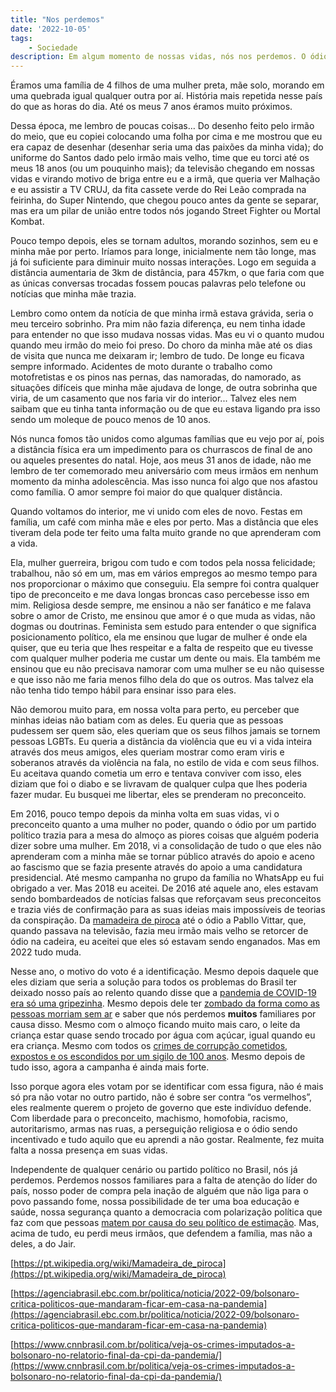 ```yaml
---
title: "Nos perdemos"
date: '2022-10-05'
tags:
    - Sociedade
description: Em algum momento de nossas vidas, nós nos perdemos. O ódio, o preconceito, o radicalismo e o extremismo ganharam e nós perdemos nossas famílias, amigos e relações em comunidade.
---
```


Éramos uma família de 4 filhos de uma mulher preta, mãe solo, morando em uma quebrada igual qualquer outra por aí. História mais repetida nesse país do que as horas do dia. Até os meus 7 anos éramos muito próximos. 

Dessa época, me lembro de poucas coisas… Do desenho feito pelo irmão do meio, que eu copiei colocando uma folha por cima e me mostrou que eu era capaz de desenhar (desenhar seria uma das paixões da minha vida); do uniforme do Santos dado pelo irmão mais velho, time que eu torci até os meus 18 anos (ou um pouquinho mais); da televisão chegando em nossas vidas e virando motivo de briga entre eu e a irmã, que queria ver Malhação e eu assistir a TV CRUJ, da fita cassete verde do Rei Leão comprada na feirinha, do Super Nintendo, que chegou pouco antes da gente se separar, mas era um pilar de união entre todos nós jogando Street Fighter ou Mortal Kombat.

Pouco tempo depois, eles se tornam adultos, morando sozinhos, sem eu e minha mãe por perto. Iríamos para longe, inicialmente nem tão longe, mas já foi suficiente para diminuir muito nossas interações. Logo em seguida a distância aumentaria de 3km de distância, para 457km, o que faria com que as únicas conversas trocadas fossem poucas palavras pelo telefone ou notícias que minha mãe trazia.

Lembro como ontem da notícia de que minha irmã estava grávida, seria o meu terceiro sobrinho. Pra mim não fazia diferença, eu nem tinha idade para entender no que isso mudava nossas vidas. Mas eu vi o quanto mudou quando meu irmão do meio foi preso. Do choro da minha mãe até os dias de visita que nunca me deixaram ir; lembro de tudo. De longe eu ficava sempre informado. Acidentes de moto durante o trabalho como motofretistas e os pinos nas pernas, das namoradas, do namorado, as situações difíceis que minha mãe ajudava de longe, de outra sobrinha que viria, de um casamento que nos faria vir do interior... Talvez eles nem saibam que eu tinha tanta informação ou de que eu estava ligando pra isso sendo um moleque de pouco menos de 10 anos.

Nós nunca fomos tão unidos como algumas famílias que eu vejo por aí, pois a distância física era um impedimento para os churrascos de final de ano ou aqueles presentes do natal. Hoje, aos meus 31 anos de idade, não me lembro de ter comemorado meu aniversário com meus irmãos em nenhum momento da minha adolescência. Mas isso nunca foi algo que nos afastou como família. O amor sempre foi maior do que qualquer distância.

Quando voltamos do interior, me vi unido com eles de novo. Festas em família, um café com minha mãe e eles por perto. Mas a distância que eles tiveram dela pode ter feito uma falta muito grande no que aprenderam com a vida. 

Ela, mulher guerreira, brigou com tudo e com todos pela nossa felicidade; trabalhou, não só em um, mas em vários empregos ao mesmo tempo para nos proporcionar o máximo que conseguiu. Ela sempre foi contra qualquer tipo de preconceito e me dava longas broncas caso percebesse isso em mim. Religiosa desde sempre, me ensinou a não ser fanático e me falava sobre o amor de Cristo, me ensinou que amor é o que muda as vidas, não dogmas ou doutrinas. Feminista sem estudo para entender o que significa posicionamento político, ela me ensinou que lugar de mulher é onde ela quiser, que eu teria que lhes respeitar e a falta de respeito que eu tivesse com qualquer mulher poderia me custar um dente ou mais. Ela também me ensinou que eu não precisava namorar com uma mulher se eu não quisesse e que isso não me faria menos filho dela do que os outros. Mas talvez ela não tenha tido tempo hábil para ensinar isso para eles.

Não demorou muito para, em nossa volta para perto, eu perceber que minhas ideias não batiam com as deles. Eu queria que as pessoas pudessem ser quem são, eles queriam que os seus filhos jamais se tornem pessoas LGBTs. Eu queria a distância da violência que eu vi a vida inteira através dos meus amigos, eles queriam mostrar como eram viris e soberanos através da violência na fala, no estilo de vida e com seus filhos. Eu aceitava quando cometia um erro e tentava conviver com isso, eles diziam que foi o diabo e se livravam de qualquer culpa que lhes poderia fazer mudar. Eu busquei me libertar, eles se prenderam no preconceito.

Em 2016, pouco tempo depois da minha volta em suas vidas, vi o preconceito quanto a uma mulher no poder, quando o ódio por um partido político trazia para a mesa do almoço as piores coisas que alguém poderia dizer sobre uma mulher. Em 2018, vi a consolidação de tudo o que eles não aprenderam com a minha mãe se tornar público através do apoio e aceno ao fascismo que se fazia presente através do apoio a uma candidatura presidencial. Até mesmo campanha no grupo da família no WhatsApp eu fui obrigado a ver. Mas 2018 eu aceitei. De 2016 até aquele ano, eles estavam sendo bombardeados de notícias falsas que reforçavam seus preconceitos e trazia viés de confirmação para as suas ideias mais impossíveis de teorias da conspiração. Da [mamadeira de piroca](https://tab.uol.com.br/noticias/redacao/2022/09/24/2022-nao-teve-mamadeira-de-piroca-a-disputa-dos-presidenciaveis-na-web.htm) até o ódio a Pabllo Vittar, que, quando passava na televisão, fazia meu irmão mais velho se retorcer de ódio na cadeira, eu aceitei que eles só estavam sendo enganados. Mas em 2022 tudo muda.

Nesse ano, o motivo do voto é a identificação. Mesmo depois daquele que eles diziam que seria a solução para todos os problemas do Brasil ter deixado nosso país ao relento quando disse que a [pandemia de COVID-19 era só uma gripezinha](https://www.youtube.com/watch?v=kL1YMIXVEJw&ab_channel=MeteoroBrasil). Mesmo depois dele ter [zombado da forma como as pessoas morriam  sem ar](https://g1.globo.com/politica/eleicoes/2022/noticia/2022/08/22/bolsonaro-imitou-paciente-com-falta-de-ar-durante-transmissoes-ao-vivo-na-internet-em-2021.ghtml) e saber que nós perdemos **muitos** familiares por causa disso. Mesmo com o almoço ficando muito mais caro, o leite da criança estar quase sendo trocado por água com açúcar, igual quando eu era criança. Mesmo com todos os [crimes de corrupção cometidos, expostos e os escondidos por um sigilo de 100 anos](https://www.estadao.com.br/politica/sigilo-100-anos-bolsonaro-65-vezes-no-governo/). Mesmo depois de tudo isso, agora a campanha é ainda mais forte. 

Isso porque agora eles votam por se identificar com essa figura, não é mais só pra não votar no outro partido, não é sobre ser contra “os vermelhos”, eles realmente querem o projeto de governo que este indivíduo defende. Com liberdade para o preconceito, machismo, homofobia, racismo, autoritarismo, armas nas ruas, a perseguição religiosa e o ódio sendo incentivado e tudo aquilo que eu aprendi a não gostar. Realmente, fez muita falta a nossa presença em suas vidas.

Independente de qualquer cenário ou partido político no Brasil, nós já perdemos. Perdemos nossos familiares para a falta de atenção do líder do país, nosso poder de compra pela inação de alguém que não liga para o povo passando fome, nossa possibilidade de ter uma boa educação e saúde, nossa segurança quanto a democracia com polarização política que faz com que pessoas [matem por causa do seu político de estimação](https://noticias.uol.com.br/colunas/leonardo-sakamoto/2022/09/09/bolsonarista-mata-petista-no-dia-em-que-jair-defendeu-extirpar-opositores.htm). Mas, acima de tudo, eu perdi meus irmãos, que defendem a família, mas não a deles, a do Jair.

[https://pt.wikipedia.org/wiki/Mamadeira_de_piroca](https://pt.wikipedia.org/wiki/Mamadeira_de_piroca) 

[https://agenciabrasil.ebc.com.br/politica/noticia/2022-09/bolsonaro-critica-politicos-que-mandaram-ficar-em-casa-na-pandemia](https://agenciabrasil.ebc.com.br/politica/noticia/2022-09/bolsonaro-critica-politicos-que-mandaram-ficar-em-casa-na-pandemia)

[https://www.cnnbrasil.com.br/politica/veja-os-crimes-imputados-a-bolsonaro-no-relatorio-final-da-cpi-da-pandemia/](https://www.cnnbrasil.com.br/politica/veja-os-crimes-imputados-a-bolsonaro-no-relatorio-final-da-cpi-da-pandemia/)
